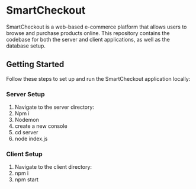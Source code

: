 # SmartCheckout

SmartCheckout is a web-based e-commerce platform that allows users to browse and purchase products online. This repository contains the codebase for both the server and client applications, as well as the database setup.

## Getting Started

Follow these steps to set up and run the SmartCheckout application locally:

### Server Setup

1. Navigate to the server directory:
2. Npm i
3. Nodemon
4. create a new console
5. cd server
6. node index.js

### Client Setup

1. Navigate to the client directory:
2. npm i
3. npm start
